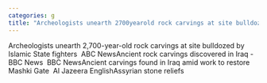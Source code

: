 ```yaml
---
categories: g
title: "Archeologists unearth 2700yearold rock carvings at site bulldozed by Islamic State fighters  ABC News"
---
```

Archeologists unearth 2,700-year-old rock carvings at site bulldozed by Islamic State fighters&nbsp;&nbsp;ABC NewsAncient rock carvings discovered in Iraq - BBC News&nbsp;&nbsp;BBC NewsAncient carvings found in Iraq amid work to restore Mashki Gate&nbsp;&nbsp;Al Jazeera EnglishAssyrian stone reliefs